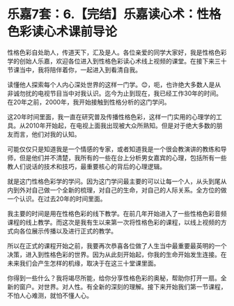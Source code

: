 # 乐嘉7套：6.【完结】乐嘉读心术：性格色彩读心术课前导论

性格色彩自处助人，传道天下，汇及是人。各位亲爱的同学大家好，我是性格色彩学的创始人乐嘉，欢迎各位进入到性格色彩读心术线上视频的课堂。在接下来三十节课当中，我将陪伴着你，一起进入到看清自我。

读懂他人探索每个人内心深处世界的这样一门学。😊，呃，也许绝大多数人是从非诚勿扰的电视节目当中对我认识。迄今为止到现在，我已经工作30年的时间。在20年之前，2000年，我开始接触到性格分析的这门学问。

这20年时间里面，我一直在研究普及传播性格色彩，这样一门实用的心理学的工具。从2010年开始起，在电视上面我出现被大众所熟知。但是对于绝大多数的朋友而言，他们对我的认知。

可能仅仅只是知道我是一个情感的专家，或者知道我是一个很会教演讲的教练和导师，但是他们并不清楚，我所有的一些在台上分析男女嘉宾的心理，包括所有一些教人们说话的技术和技巧，最重要核心的背后的心理逻辑。

就是这门性格色彩学的学问。因为这门学问最主要的可以让每一个人，从头到尾从内到外对自己做一个全新的梳理，对自己的生命，对自己的人际关系。全方位的做一个认识。在过去20年的时间里面。

我主要的时间是用在性格色彩的线下教学。在前几年开始进入了一些性格色彩音频课程的线上教学。而这次是我有生以来第一次将性格色彩的课程，以线上视频的方式向各位展示传播以及进行正式的教学。

所以在正式的课程开始之前，我要再次恭喜各位做了人生当中最重要最英明的一个决策，进入到性格色彩的世界。因为从此刻开始起，你我的生命开始发生连接。在未来我们会产生怎样的机缘，取决于在这三十堂课里面。

你得到一些什么？我将竭尽所能，给你分享性格色彩的奥秘，帮助你打开一扇。全新的窗户。对世界。对人性。有全新的深刻的理解。接下来开始我们第一节课程，不怕人心难测，就怕不懂人心。

